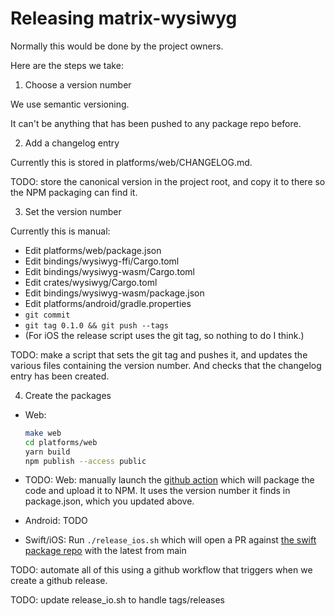 # Releasing matrix-wysiwyg

Normally this would be done by the project owners.

Here are the steps we take:

1. Choose a version number

We use semantic versioning.

It can't be anything that has been pushed to any package repo before.

2. Add a changelog entry

Currently this is stored in platforms/web/CHANGELOG.md.

TODO: store the canonical version in the project root, and copy it to there
so the NPM packaging can find it.

3. Set the version number

Currently this is manual:

* Edit platforms/web/package.json
* Edit bindings/wysiwyg-ffi/Cargo.toml
* Edit bindings/wysiwyg-wasm/Cargo.toml
* Edit crates/wysiwyg/Cargo.toml
* Edit bindings/wysiwyg-wasm/package.json
* Edit platforms/android/gradle.properties
* `git commit`
* `git tag 0.1.0 && git push --tags`
* (For iOS the release script uses the git tag, so nothing to do I think.)

TODO: make a script that sets the git tag and pushes it, and updates the
various files containing the version number. And checks that the changelog
entry has been created.

4. Create the packages

* Web:

    ```bash
    make web
    cd platforms/web
    yarn build
    npm publish --access public
    ```

* TODO: Web: manually launch the
  [github action](https://github.com/matrix-org/matrix-wysiwyg/actions/workflows/publish.yml)
  which will package the code and upload it to NPM. It uses the version number
  it finds in package.json, which you updated above.

* Android: TODO

* Swift/iOS:
  Run `./release_ios.sh` which will open a PR against
  [the swift package repo](https://github.com/matrix-org/matrix-wysiwyg-composer-swift)
  with the latest from main

TODO: automate all of this using a github workflow that triggers when we
create a github release.

TODO: update release_io.sh to handle tags/releases
